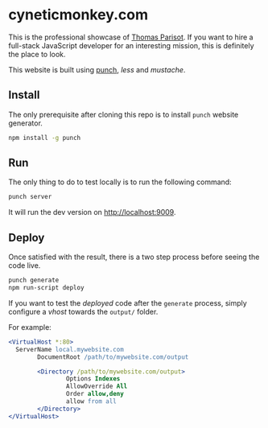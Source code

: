 # cyneticmonkey.com

This is the professional showcase of [Thomas Parisot](http://case.oncle-tom.net).
If you want to hire a full-stack JavaScript developer for an interesting mission,
this is definitely the place to look.

This website is built using [punch](http://laktek.github.com/punch), *less*
and *mustache*.

## Install

The only prerequisite after cloning this repo is to install `punch` website generator.

```bash
npm install -g punch
```

## Run

The only thing to do to test locally is to run the following command:

```bash
punch server
```

It will run the dev version on [http://localhost:9009](http://localhost:9009).

## Deploy

Once satisfied with the result, there is a two step process before seeing the code live.

```bash
punch generate
npm run-script deploy
```

If you want to test the *deployed* code after the `generate` process, simply
configure a *vhost* towards the `output/` folder.

For example:

```apache
<VirtualHost *:80>
  ServerName local.mywebsite.com
        DocumentRoot /path/to/mywebsite.com/output

        <Directory /path/to/mywebsite.com/output>
                Options Indexes
                AllowOverride All
                Order allow,deny
                allow from all
        </Directory>
</VirtualHost>
```

